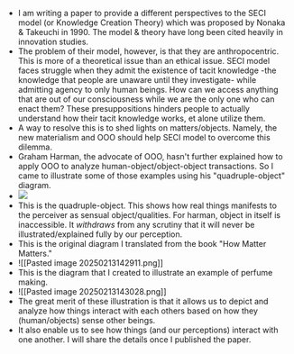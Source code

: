 * I am writing a paper to provide a different perspectives to the SECI model (or Knowledge Creation Theory) which was proposed by Nonaka & Takeuchi in 1990. The model & theory have long been cited heavily in innovation studies.
* The problem of their model, however, is that they are anthropocentric. This is more of a theoretical issue than an ethical issue. SECI model faces struggle when they admit the existence of tacit knowledge -the knowledge that people are unaware until they investigate- while admitting agency to only human beings. How can we access anything that are out of our consciousness while we are the only one who can enact them? These presuppositions hinders people to actually understand how their tacit knowledge works, et alone utilize them.
* A way to resolve this is to shed lights on matters/objects. Namely, the new materialism and OOO should help SECI model to overcome this dilemma. 
* Graham Harman, the advocate of OOO, hasn't further explained how to apply OOO to analyze human-object/object-object transactions. So I came to illustrate some of those examples using his "quadruple-object" diagram.
* **![](https://lh7-rt.googleusercontent.com/slidesz/AGV_vUdzVmoj4Rq2iBf7jeTwNPEyHXWj5UbK4j0r12XyjkLfRLiFqx6j1ScY9-NZdifInM4uNO-AVuenuza27EZTFlHj4s9z4HirMbWswm6jNDi81Y_fXsEDMxZfSKIjNITSud5fSr45lg=s2048?key=yF8qphPho07ohop2a1BrkDav)**
* This is the quadruple-object. This shows how real things manifests to the perceiver as sensual object/qualities. For harman, object in itself is inaccessible. It *withdraws* from any scrutiny that it will never be illustrated/explained fully by our perception.
* This is the original diagram I translated from the book "How Matter Matters."
* ![[Pasted image 20250213142911.png]]
*  This is the diagram that I created to illustrate an example of perfume making.
* ![[Pasted image 20250213143028.png]]
* The great merit of these illustration is that it allows us to depict and analyze how things interact with each others based on how they (human/objects) sense other beings.
* It also enable us to see how things (and our perceptions) interact with one another. I will share the details once I published the paper.